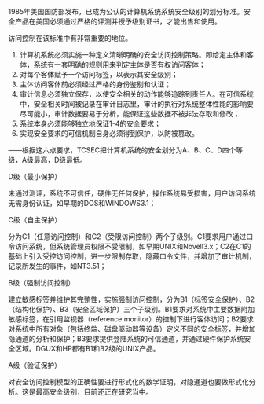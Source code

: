 1985年美国国防部发布，已成为公认的计算机系统系统安全级别的划分标准。安全产品在美国必须通过严格的评测并授予级别证书，才能出售和使用。

访问控制在该标准中有非常重要的地位。

1. 计算机系统必须实施一种定义清晰明确的安全访问控制策略。即给定主体和客体，系统有一套明确的规则用来判定主体是否有权访问客体；
2. 对每个客体赋予一个访问标签，以表示其安全级别；
3. 主体访问客体前必须经过严格的身份鉴别和认证；
4. 审计信息必须独立保存，以使安全相关的动作能够追踪到责任人。在可信系统中，安全相关时间被记录在审计日志里，审计的执行对系统整体性能的影响要尽可能小，审计数据要易于分析，能保证这些数据不被非法存取和修改；
5. 系统本身必须能够独立地保证1-4的安全要求；
6. 实现安全要求的可信机制自身必须得到保护，以防被篡改。

——根据这六点要求，TCSEC把计算机系统的安全划分为A、B、C、D四个等级，A级最高，D级最低。



D级（最小保护）

未通过测评，系统不可信任，硬件无任何保护，操作系统易受损害，用户访问系统无需身份认证，如早期的DOS和WINDOWS3.1；

C级（自主保护）

分为C1（任意访问控制）和C2（受限访问控制）两个子级别。C1要求用户通过口令访问系统，但系统管理员权限不受限制，如早期UNIX和Novell3.x；C2在C1的基础上引入受控访问控制，进一步限制存取，隐藏口令文件，并增加了审计机制，记录所发生的事件，如NT3.51；

B级（强制访问控制）

建立敏感标签并维护其完整性，实施强制访问控制，分为B1（标签安全保护）、B2（结构化保护）、B3（安全区域保护）三个子级别。B1要求对系统中主要数据附加敏感标签，在引用监视器（reference monitor）的控制下进行客体访问；B2要求对系统中所有对象（包括终端、磁盘驱动器等设备）定义不同的安全标签，并增加隐通道的分析和保护；B3要求提供登陆系统的可信通道，并通过硬件保护系统安全区域。DGUX和HP都有B1和B2级的UNIX产品。

A级（验证保护）

对安全访问控制模型的正确性要进行形式化的数学证明，对隐通道也要做形式化分析。这是最高安全级别，目前还正在研究当中。





